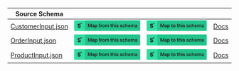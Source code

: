 | Source Schema                                                                                                          |                                                                                                                                                                                                                                                                                                          |                                                                                                                                                                                                                                                                                                    |                                                                             |
| ---------------------------------------------------------------------------------------------------------------------- | -------------------------------------------------------------------------------------------------------------------------------------------------------------------------------------------------------------------------------------------------------------------------------------------------------- | -------------------------------------------------------------------------------------------------------------------------------------------------------------------------------------------------------------------------------------------------------------------------------------------------- | --------------------------------------------------------------------------- |
| [CustomerInput.json](https://raw.githubusercontent.com/Stedi/registry/main/schemas/shopify/2022-01/CustomerInput.json) | [![Map from this schema](/images/MapFromThisSchema.svg)](https://terminal.stedi.com/mappings/import?name=Mapping%20from%20Shopify's%20CustomerInput%20schema&referrer=registry-repo&source_json_schema=https://raw.githubusercontent.com/Stedi/registry/main/schemas/shopify/2022-01/CustomerInput.json) | [![Map to this schema](/images/MapToThisSchema.svg)](https://terminal.stedi.com/mappings/import?name=Mapping%20to%20Shopify's%20CustomerInput%20schema&referrer=registry-repo&target_json_schema=https://raw.githubusercontent.com/Stedi/registry/main/schemas/shopify/2022-01/CustomerInput.json) | [Docs](https://shopify.dev/api/admin-graphql/2022-04/queries/CustomerInput) |
| [OrderInput.json](https://raw.githubusercontent.com/Stedi/registry/main/schemas/shopify/2022-01/OrderInput.json)       | [![Map from this schema](/images/MapFromThisSchema.svg)](https://terminal.stedi.com/mappings/import?name=Mapping%20from%20Shopify's%20OrderInput%20schema&referrer=registry-repo&source_json_schema=https://raw.githubusercontent.com/Stedi/registry/main/schemas/shopify/2022-01/OrderInput.json)       | [![Map to this schema](/images/MapToThisSchema.svg)](https://terminal.stedi.com/mappings/import?name=Mapping%20to%20Shopify's%20OrderInput%20schema&referrer=registry-repo&target_json_schema=https://raw.githubusercontent.com/Stedi/registry/main/schemas/shopify/2022-01/OrderInput.json)       | [Docs](https://shopify.dev/api/admin-graphql/2022-04/queries/OrderInput)    |
| [ProductInput.json](https://raw.githubusercontent.com/Stedi/registry/main/schemas/shopify/2022-01/ProductInput.json)   | [![Map from this schema](/images/MapFromThisSchema.svg)](https://terminal.stedi.com/mappings/import?name=Mapping%20from%20Shopify's%20ProductInput%20schema&referrer=registry-repo&source_json_schema=https://raw.githubusercontent.com/Stedi/registry/main/schemas/shopify/2022-01/ProductInput.json)   | [![Map to this schema](/images/MapToThisSchema.svg)](https://terminal.stedi.com/mappings/import?name=Mapping%20to%20Shopify's%20ProductInput%20schema&referrer=registry-repo&target_json_schema=https://raw.githubusercontent.com/Stedi/registry/main/schemas/shopify/2022-01/ProductInput.json)   | [Docs](https://shopify.dev/api/admin-graphql/2022-04/queries/ProductInput)  |
